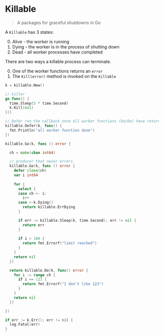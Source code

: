 # Killable

> A packages for graceful shutdowns in Go

A `Killable` has 3 states:

0. Alive - the worker is running
0. Dying - the worker is in the process of shutting down
0. Dead - all worker processes have completed

There are two ways a killable process can terminate.

0. One of the worker functions returns an `error`
0. The `Kill(error)` method is invoked on the `Killable`

``` go
k = killable.New()

// killer
go func() {
  time.Sleep(5 * time.Second)
  k.Kill(nil)
}()

// Defer run the callback once all worker functions (Go/Do) have returned
killable.Defer(k, func() {
  fmt.Println("all worker function done")
})

killable.Go(k, func () error {

  ch = make(chan int64)

  // producer that never errors
  killable.Go(k, func () error {
    defer close(ch)
    var i int64
    
    for {
      select {
      case ch <- i:
        i++
      case <-k.Dying()
        return killable.ErrDying
      }

      if err := killable.Sleep(k, time.Second); err != nil {
        return err
      }
    
      if i > 100 {
        return fmt.Errorf("limit reached")
      }
    }
    return nil
  })

  return killable.Do(k, func() error {
    for i := range ch {
      if i == 123 {
        return fmt.Errorf("I don't like 123")
      }
    }
    return nil
  })

})

if err := k.Err(); err != nil {
  log.Fatal(err)
}

```
